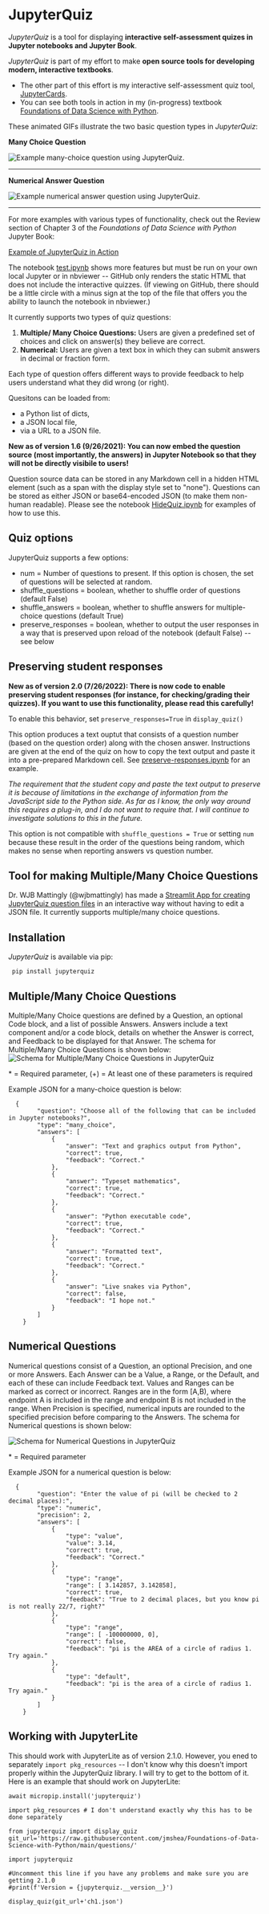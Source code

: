 # JupyterQuiz
*JupyterQuiz* is a tool for displaying **interactive self-assessment quizes in Jupyter notebooks and Jupyter Book**. 

*JupyterQuiz* is part of my effort to make **open source tools for developing modern, interactive textbooks**.
* The other part of this effort is my interactive self-assessment quiz tool, 
[JupyterCards](https://github.com/jmshea/jupytercards).  
* You can see both tools in action in my 
(in-progress) textbook [Foundations of Data Science with Python](https://jmshea.github.io/Foundations-of-Data-Science-with-Python/).

These animated GIFs illustrate the two basic question types in *JupyterQuiz*:

**Many Choice Question**

![Example many-choice question using JupyterQuiz.](https://github.com/jmshea/jupyterquiz/blob/main/examples/mc-example.gif?raw=true)

 ---
 
 **Numerical Answer Question**
 
![Example numerical answer question using JupyterQuiz.](https://github.com/jmshea/jupyterquiz/blob/main/examples/num-example.gif?raw=true)

---

For more examples with various types of functionality, check out the Review section of Chapter 3 of the *Foundations of Data Science with Python* Jupyter Book: 

[Example of JupyterQuiz in Action](https://jmshea.github.io/Foundations-of-Data-Science-with-Python/03-first-data/review.html)

The notebook [test.ipynb](test.ipynb) shows more features but must be run on your own local Jupyter or in nbviewer -- GitHub only renders the static HTML that does not include the interactive quizzes. (If viewing on GitHub, there should be a little circle with a minus sign at the top of the file that offers you the ability to launch the notebook in nbviewer.)

It currently supports two types of quiz questions:
1. **Multiple/ Many Choice Questions:** Users are given a predefined set of choices and click on answer(s) they believe are correct.
2. **Numerical:** Users are given a text box in which they can submit answers in decimal or fraction form.

Each type of question offers different ways to provide feedback to help users understand what they did wrong (or right).

Quesitons can be loaded from:
* a Python list of dicts,
* a JSON local file,
* via a URL to a JSON file.

**New as of version 1.6 (9/26/2021): You can now embed the question source (most importantly, the answers) in Jupyter Notebook so that they will not be directly visibile to users!**

Question source data can be stored in any Markdown cell in a hidden HTML element (such as a span with the display style set to "none"). Questions can be stored as either JSON or base64-encoded JSON (to make them non-human readable). Please see the notebook [HideQuiz.ipynb](HideQuiz.ipynb) for examples of how to use this.

## Quiz options

JupyterQuiz supports a few options:
* num = Number of questions to present. If this option is chosen, the set of questions will be selected at random.
* shuffle_questions = boolean, whether to shuffle order of questions (default False)
* shuffle_answers = boolean, whether to shuffle answers for multiple-choice questions (default True)
* preserve_responses = boolean, whether to output the user responses in a way that is preserved upon reload of the notebook (default False) -- see below

## Preserving student responses

**New as of version 2.0 (7/26/2022): There is now code to enable preserving student responses (for instance, for checking/grading their quizzes). If you want to use this functionality, please read this carefully!**

To enable this behavior, set `preserve_responses=True` in `display_quiz()`

This option produces a text ouptut that consists of a question number (based on the question order) along with the chosen answer. Instructions are given at the end of the quiz on how to copy the text output and paste it into a pre-prepared Markdown cell. See [preserve-responses.ipynb](preserve-responses.ipynb) for an example.

*The requirement that the student copy and paste the text output to preserve it is because of limitations in the exchange of information from the JavaScript side to the Python side. As far as I know, the only way around this requires a plug-in, and I do not want to require that. I will continue to investigate solutions to this in the future.*

This option is not compatible with `shuffle_questions = True` or setting `num` because these result in the order of the questions being random, which makes no sense when reporting answers vs question number.

## Tool for making Multiple/Many Choice Questions

Dr. WJB Mattingly (@wjbmattingly) has made a [Streamlit App for creating JupyterQuiz question files](https://github.com/wjbmattingly/quiz-generator) in an interactive way without having to edit a JSON file.
It currently supports multiple/many choice questions.


## Installation 

*JupyterQuiz* is available via pip:

``` pip install jupyterquiz```

## Multiple/Many Choice Questions

Multiple/Many Choice questions are defined by a Question, an optional Code block, and a list of possible Answers. Answers include a text component and/or a code block, details on whether the Answer is correct, and Feedback to be displayed for that Answer. The schema for Multiple/Many Choice Questions is shown below:
  ![Schema for Multiple/Many Choice Questions in JupyterQuiz](https://github.com/jmshea/jupyterquiz/blob/main/schema/mc_schema.png?raw=true)

\* = Required parameter, (+) = At least one of these parameters is required



Example JSON for a many-choice question is below:
```
  {
        "question": "Choose all of the following that can be included in Jupyter notebooks?",
        "type": "many_choice",
        "answers": [
            {
                "answer": "Text and graphics output from Python",
                "correct": true,
                "feedback": "Correct."
            },
            {
                "answer": "Typeset mathematics",
                "correct": true,
                "feedback": "Correct."
            },
            {
                "answer": "Python executable code",
                "correct": true,
                "feedback": "Correct."
            },
            {
                "answer": "Formatted text",
                "correct": true,
                "feedback": "Correct."
            },
            {
                "answer": "Live snakes via Python",
                "correct": false,
                "feedback": "I hope not."
            }
        ]
    }
```

## Numerical Questions

Numerical questions consist of a Question, an optional Precision, and one or more Answers. Each Answer can be a Value, a Range, or the Default, and each of these can include Feedback text. Values and Ranges can be marked as correct or incorrect. Ranges are in the form [A,B), where endpoint A is included in the range and endpoint B is not included in the range. When Precision is specified, numerical inputs are rounded to the specified precision before comparing to the Answers. The schema for Numerical questions is shown below:

  ![Schema for Numerical Questions in JupyterQuiz](https://github.com/jmshea/jupyterquiz/blob/main/schema/num_schema.png?raw=true)
  
  \* = Required parameter
  
  Example JSON for a numerical question is below:
```
  {
        "question": "Enter the value of pi (will be checked to 2 decimal places):",
        "type": "numeric",
        "precision": 2,
        "answers": [
            {
                "type": "value",
                "value": 3.14,
                "correct": true,
                "feedback": "Correct."
            },
            {
                "type": "range",
                "range": [ 3.142857, 3.142858], 
                "correct": true,
                "feedback": "True to 2 decimal places, but you know pi is not really 22/7, right?"
            },
            {
                "type": "range",
                "range": [ -100000000, 0], 
                "correct": false,
                "feedback": "pi is the AREA of a circle of radius 1. Try again."
            },
            {
                "type": "default",
                "feedback": "pi is the area of a circle of radius 1. Try again."
            }
        ]
    }
```

## Working with JupyterLite

This should work with JupyterLite as of version 2.1.0. However, you ened to separately `import pkg_resources` -- I don't know why this doesn't import properly within the JupyterQuiz library. I will try to get to the bottom of it. Here is an example that should work on JupyterLite:


```
await micropip.install('jupyterquiz')

import pkg_resources # I don't understand exactly why this has to be done separately

from jupyterquiz import display_quiz
git_url='https://raw.githubusercontent.com/jmshea/Foundations-of-Data-Science-with-Python/main/questions/'

import jupyterquiz

#Uncomment this line if you have any problems and make sure you are getting 2.1.0
#print(f'Version = {jupyterquiz.__version__}')

display_quiz(git_url+'ch1.json')
```


<!-- If you find this useful... 
 <a href="https://www.buymeacoffee.com/jshea" target="_blank"><img src="https://www.buymeacoffee.com/assets/img/custom_images/orange_img.png" alt="Buy Me A Coffee" style="height: 41px !important;width: 174px !important;box-shadow: 0px 3px 2px 0px rgba(190, 190, 190, 0.5) !important;-webkit-box-shadow: 0px 3px 2px 0px rgba(190, 190, 190, 0.5) !important;" ></a> -->
 

